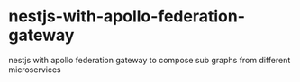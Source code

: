 # nestjs-with-apollo-federation-gateway

nestjs with apollo federation gateway to compose sub graphs from different microservices
